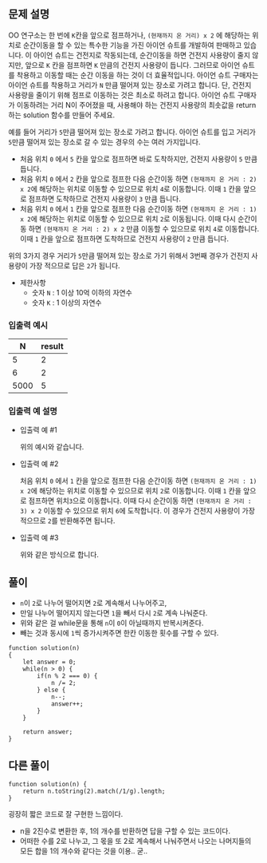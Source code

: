 ## 문제 설명

OO 연구소는 한 번에 `K`칸을 앞으로 점프하거나, `(현재까지 온 거리) x 2` 에 해당하는 위치로 순간이동을 할 수 있는 특수한 기능을 가진 아이언 슈트를 개발하여 판매하고 있습니다. 이 아이언 슈트는 건전지로 작동되는데, 순간이동을 하면 건전지 사용량이 줄지 않지만, 앞으로 `K` 칸을 점프하면 `K` 만큼의 건전지 사용량이 듭니다. 그러므로 아이언 슈트를 착용하고 이동할 때는 순간 이동을 하는 것이 더 효율적입니다. 아이언 슈트 구매자는 아이언 슈트를 착용하고 거리가 `N` 만큼 떨어져 있는 장소로 가려고 합니다. 단, 건전지 사용량을 줄이기 위해 점프로 이동하는 것은 최소로 하려고 합니다. 아이언 슈트 구매자가 이동하려는 거리 N이 주어졌을 때, 사용해야 하는 건전지 사용량의 최솟값을 return하는 solution 함수를 만들어 주세요.

예를 들어 거리가 `5`만큼 떨어져 있는 장소로 가려고 합니다.
아이언 슈트를 입고 거리가 `5`만큼 떨어져 있는 장소로 갈 수 있는 경우의 수는 여러 가지입니다.

- 처음 위치 `0` 에서 `5` 칸을 앞으로 점프하면 바로 도착하지만, 건전지 사용량이 `5` 만큼 듭니다.
- 처음 위치 `0` 에서 `2` 칸을 앞으로 점프한 다음 순간이동 하면 `(현재까지 온 거리 : 2) x 2`에 해당하는 위치로 이동할 수 있으므로 위치 `4`로 이동합니다. 이때 `1` 칸을 앞으로 점프하면 도착하므로 건전지 사용량이 `3` 만큼 듭니다.
- 처음 위치 `0` 에서 `1` 칸을 앞으로 점프한 다음 순간이동 하면 `(현재까지 온 거리 : 1) x 2`에 해당하는 위치로 이동할 수 있으므로 위치 `2`로 이동됩니다. 이때 다시 순간이동 하면 `(현재까지 온 거리 : 2) x 2` 만큼 이동할 수 있으므로 위치 `4`로 이동합니다. 이때 `1` 칸을 앞으로 점프하면 도착하므로 건전지 사용량이 `2` 만큼 듭니다.

위의 3가지 경우 거리가 `5`만큼 떨어져 있는 장소로 가기 위해서 3번째 경우가 건전지 사용량이 가장 적으므로 답은 `2`가 됩니다.

- 제한사항
  - 숫자 `N` : 1 이상 10억 이하의 자연수
  - 숫자 `K` : 1 이상의 자연수

### 입출력 예시

| N    | result |
| ---- | ------ |
| 5    | 2      |
| 6    | 2      |
| 5000 | 5      |

### 입출력 예 설명

- 입출력 예 #1

  위의 예시와 같습니다.

- 입출력 예 #2

  처음 위치 `0` 에서 `1` 칸을 앞으로 점프한 다음 순간이동 하면 `(현재까지 온 거리 : 1) x 2`에 해당하는 위치로 이동할 수 있으므로 위치 `2`로 이동합니다. 이때 `1` 칸을 앞으로 점프하면 위치`3`으로 이동합니다. 이때 다시 순간이동 하면 `(현재까지 온 거리 : 3) x 2` 이동할 수 있으므로 위치 `6`에 도착합니다. 이 경우가 건전지 사용량이 가장 적으므로 `2`를 반환해주면 됩니다.

- 입출력 예 #3

  위와 같은 방식으로 합니다.

## 풀이

- `n`이 `2`로 나누어 떨어지면 `2`로 계속해서 나누어주고,
- 만일 나누어 떨어지지 않는다면 `1`을 빼서 다시 `2`로 계속 나눠준다.
- 위와 같은 걸 while문을 통해 `n`이 `0`이 아닐때까지 반복시켜준다.
- 빼는 것과 동시에 `1`씩 증가시켜주면 한칸 이동한 횟수를 구할 수 있다.

```
function solution(n)
{
    let answer = 0;
    while(n > 0) {
        if(n % 2 === 0) {
            n /= 2;
        } else {
            n--;
            answer++;
        }
    }

    return answer;
}
```

## 다른 풀이

```
function solution(n) {
    return n.toString(2).match(/1/g).length;
}
```

굉장히 짧은 코드로 잘 구현한 느낌이다.

- n을 2진수로 변환한 후, 1의 개수를 반환하면 답을 구할 수 있는 코드이다.
- 어떠한 수를 2로 나누고, 그 몫을 또 2로 계속해서 나눠주면서 나오는 나머지들의 모든 합을 1의 개수와 같다는 것을 이용.. 굳..
